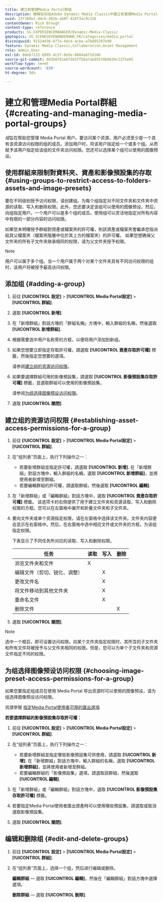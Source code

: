 ```yaml
---
title: 建立和管理Media Portal群組
description: 瞭解如何在Adobe Dynamic Media Classic中建立和管理Media Portal群組。
uuid: 23f360e1-ddcb-491b-ab9f-428f3ac9c316
contentOwner: Rick Brough
content-type: reference
products: SG_EXPERIENCEMANAGER/Dynamic-Media-Classic
geptopics: SG_SCENESEVENONDEMAND_PK/categories/media_portal
discoiquuid: 91524d36-b77a-4dc4-acba-a7bd85297e98
feature: Dynamic Media Classic,Collaboration,Asset Management
role: Admin,User
exl-id: 0deb7133-b895-4c3f-8e5e-8604a6f2d16b
source-git-commit: d43b0791e67d43ff56a7ab85570b9639c2375e05
workflow-type: tm+mt
source-wordcount: '839'
ht-degree: 56%

---
```


# 建立和管理Media Portal群組{#creating-and-managing-media-portal-groups}

*组*&#x200B;旨在帮助您管理 Media Portal 用户。要访问某个资源，用户必须至少是一个具有该资源访问权限的组的成员。添加用户时，将该用户指定给一个或多个组。从而赋予该用户指定给该组的文件夹访问权限。您还可以选择某个组可以使用的图像预设。

## 使用群組來限制對資料夾、資產和影像預設集的存取 {#using-groups-to-restrict-access-to-folders-assets-and-image-presets}

要在不同级别授予访问权限，请创建组。为每个组指定对不同文件夹和文件夹中资源的读取、写入和删除权限。此外，您还要决定该组可以使用的图像预设。然后，向组指定用户。一个用户可以是多个组的成员。使用组可以灵活地指定对所有内容中有限的一部分内容的访问权限。

如果您未明確授予群組對資產或檔案夾的許可權，則該資產或檔案夾會繼承您指派給其父檔案夾（檔案夾階層中位於其上方的檔案夾）的許可權。 如果您想确保父文件夹的所有子文件夹继承相同的权限，请为父文件夹授予权限。

>[!NOTE]
>
>用户可以属于多个组。当一个用户属于两个对某个文件夹具有不同访问权限的组时，该用户将被授予最高访问权限。

## 添加组 {#adding-a-group}

1. 前往 **[!UICONTROL 設定]** > **[!UICONTROL Media Portal設定]** > **[!UICONTROL 群組]**.
1. 選取 **[!UICONTROL 新增]**.
1. 在「新增群組」對話方塊的「群組名稱」方塊中，輸入群組的名稱，然後選取 **[!UICONTROL 新增群組]**.
1. 根据需要选中用户名称旁的方框，以便将用户添加到新组。
1. 如果您想要立即指定存取許可權，請選取 **[!UICONTROL 資產存取許可權]** 標籤，然後指定您想要的選項。

   请参阅[建立组的资源访问权限](creating-media-portal-groups.md#establishing_asset_access_permissions_for_a_group)。

1. 如果要選擇群組可用的影像預設集，請選取 **[!UICONTROL 影像預設集存取許可權]** 標籤，並選取群組可以使用的影像預設集。

   请参阅[为组选择图像预设访问权限](creating-media-portal-groups.md#choosing_image_preset_access_permissions_for_a_group)。

1. 選取 **[!UICONTROL 關閉]**.

## 建立组的资源访问权限 {#establishing-asset-access-permissions-for-a-group}

1. 前往 **[!UICONTROL 設定]** > **[!UICONTROL Media Portal設定]** > **[!UICONTROL 群組]**.
1. 在“组列表”页面上，执行下列操作之一：

   * 若要新增群組並指定許可權，請選取 **[!UICONTROL 新增]**. 在「新增群組」對話方塊中，輸入群組的名稱，選取 **[!UICONTROL 新增群組]**，並將使用者新增至群組。
   * 若要編輯群組的許可權，請選取群組，然後選取 **[!UICONTROL 編輯]**.

1. 在「新增群組」或「編輯群組」對話方塊中，選取 **[!UICONTROL 資產存取許可權]** 標籤。 该选项卡的右侧提供了用于建立文件夹和资源读取、写入和删除权限的方框。您可以在左窗格中展开和折叠文件夹和子文件夹。
1. 要向文件夹或单个资源指定权限，请在左窗格中选择该文件夹。文件夹内容便会显示在右窗格中。然后，在右窗格中选中相应文件或文件夹的方框，为该组指定权限。

   下表显示了不同任务所对应的读取、写入和删除权限。

   | 任务 | 读取 | 写入 | 删除 |
   | --- | --- | --- | --- |
   | 浏览文件夹和文件 | X |  |  |
   | 编辑文件（剪切、锐化、调整） |  | X |  |
   | 更改文件名 |  | X |  |
   | 将文件移动到其他文件夹 |  | X |  |
   | 重命名文件 |  | X |  |
   | 删除文件 |  |  | X |

1. 選取 **[!UICONTROL 關閉]**.

>[!NOTE]
>
>选中一个框后，即可设置访问权限。向某个文件夹指定权限时，其所含的子文件夹和所有文件将被授予与父文件夹相同的权限。但是，您可以为单个子文件夹和资源文件指定不同的权限。

## 为组选择图像预设访问权限 {#choosing-image-preset-access-permissions-for-a-group}

如果您要指定组成员在使用 Media Portal 导出资源时可以使用的图像预设，请为组选择图像预设访问权限。

另請參閱 [指定Media Portal使用者可用的匯出選項](specifying-export-options-available-media.md#specifying_export_options_available_to_media_portal_users).

**若要選擇群組的影像預設集存取許可權：**

1. 前往 **[!UICONTROL 設定]** > **[!UICONTROL Media Portal設定]** > **[!UICONTROL 群組]**.
1. 在“组列表”页面上，执行下列操作之一：

   * 若要新增群組並指定哪些影像預設集可供使用，請選取 **[!UICONTROL 新增]**. 在「新增群組」對話方塊中，輸入群組的名稱，選取 **[!UICONTROL 新增群組]**，並將使用者新增至群組。
   * 若要編輯群組的「影像預設集」選項，請選取該群組，然後選取 **[!UICONTROL 編輯]**.

1. 在「新增群組」或「編輯群組」對話方塊中，選取 **[!UICONTROL 影像預設集存取許可權]** 標籤。
1. 若要指定Media Portal使用者匯出資產時可以使用哪些預設集，請選取或取消選取影像預設集。
1. 選取 **[!UICONTROL 關閉]**.

## 编辑和删除组 {#edit-and-delete-groups}

1. 前往 **[!UICONTROL 設定]** > **[!UICONTROL Media Portal設定]** > **[!UICONTROL 群組]**.
1. 在“组列表”页面上，选择一个组，然后进行编辑或删除。

   **編輯群組**  — 選取 **[!UICONTROL 編輯]**，然後在「編輯群組」對話方塊中選擇選項。

   **刪除群組**  — 選取 **[!UICONTROL 刪除]**.
